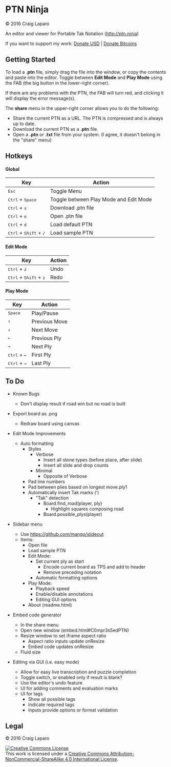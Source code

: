 # PTN Ninja
&copy; 2016 Craig Laparo

An editor and viewer for Portable Tak Notation (http://ptn.ninja)

If you want to support my work:
[Donate USD](https://www.paypal.me/gruppler) |
[Donate Bitcoins](bitcoin:12mD2HUNb4MJoLfVDDLS1wep1hdhrSY3L8)

## Getting Started
To load a **.ptn** file, simply drag the file into the window, or copy the contents and paste into the editor. Toggle between **Edit Mode** and **Play Mode** using the FAB (the big button in the lower-right corner).

If there are any problems with the PTN, the FAB will turn red, and clicking it will display the error message(s).

The **share** menu in the upper-right corner allows you to do the following:
- Share the current PTN as a URL. The PTN is compressed and is always up to date.
- Download the current PTN as a **.ptn** file.
- Open a **.ptn** or **.txt** file from your system. (I agree, it doesn't belong in the "share" menu)



## Hotkeys
#### Global
| Key                            | Action                                     |
| ------------------------------ | ------------------------------------------ |
| <kbd>Esc</kbd>                 | Toggle Menu                                |
| <kbd>Ctrl</kbd> + <kbd>Space</kbd> | Toggle between Play Mode and Edit Mode |
| <kbd>Ctrl</kbd> + <kbd>s</kbd> | Download .ptn file                         |
| <kbd>Ctrl</kbd> + <kbd>o</kbd> | Open .ptn file                             |
| <kbd>Ctrl</kbd> + <kbd>d</kbd> | Load default PTN                           |
| <kbd>Ctrl</kbd> + <kbd>Shift</kbd> + <kbd>/</kbd> | Load sample PTN         |

#### Edit Mode
| Key                                               | Action |
| ------------------------------------------------- | ------ |
| <kbd>Ctrl</kbd> + <kbd>z</kbd>                    | Undo   |
| <kbd>Ctrl</kbd> + <kbd>Shift</kbd> + <kbd>z</kbd> | Redo   |

#### Play Mode
| Key                                 | Action        |
| ----------------------------------- | ------------- |
| <kbd>Space</kbd>                    | Play/Pause    |
| <kbd>&uarr;</kbd>                   | Previous Move |
| <kbd>&darr;</kbd>                   | Next Move     |
| <kbd>&larr;</kbd>                   | Previous Ply  |
| <kbd>&rarr;</kbd>                   | Next Ply      |
| <kbd>Ctrl</kbd> + <kbd>&larr;</kbd> | First Ply     |
| <kbd>Ctrl</kbd> + <kbd>&rarr;</kbd> | Last Ply      |



## To Do
- Known Bugs
  - Don't display result if road win but no road is built


- Export board as .png
  - Redraw board using canvas


- Edit Mode Improvements
  - Auto formatting
    - Styles
      - Verbose
        - Insert all stone types (before place, after slide)
        - Insert all slide and drop counts
      - Minimal
        - Opposite of Verbose
    - Pad line numbers
    - Pad between plies based on longest move.ply1
    - Automatically insert Tak marks (')
      - "Tak" detection
        - Board.find_road(player, ply)
          - Highlight squares composing road
        - Board.possible_plys(player)


- Sidebar menu
  - Use https://github.com/mango/slideout
  - Items:
    - Open file
    - Load sample PTN
    - Edit Mode:
      - Set current ply as start
        - Encode current board as TPS and add to header
        - Remove preceding notation
      - Automatic formatting options
    - Play Mode:
      - Playback speed
      - Enable/disable annotations
      - Editing GUI options
    - About (readme.html)


- Embed code generator
  - In the share menu
  - Open new window (embed.html#C0mpr3s5edPTN)
  - Resize window to set iframe aspect ratio
    - Aspect ratio inputs update onResize
    - Embed code updates onResize
  - Fluid size


- Editing via GUI (i.e. easy mode)
  - Allow for easy live transcription and puzzle completion
  - Toggle switch, or enabled only if result is blank?
  - Use the editor's undo feature
  - UI for adding comments and evaluation marks
  - UI for tags
    - Show all possible tags
    - Indicate required tags
    - Inputs provide options or format validation


## Legal
&copy; 2016 Craig Laparo

<a rel="license" href="http://creativecommons.org/licenses/by-nc-sa/4.0/"><img alt="Creative Commons License" style="border-width:0" src="https://i.creativecommons.org/l/by-nc-sa/4.0/88x31.png" /></a><br />This work is licensed under a <a rel="license" href="http://creativecommons.org/licenses/by-nc-sa/4.0/">Creative Commons Attribution-NonCommercial-ShareAlike 4.0 International License</a>.
